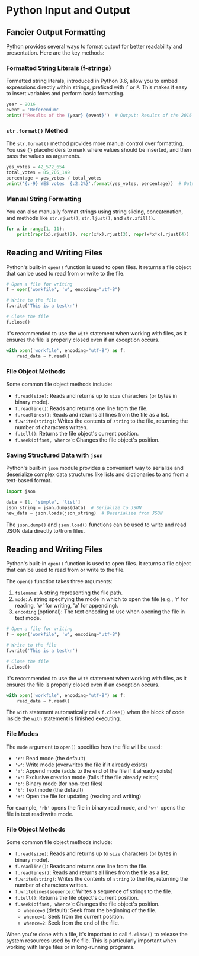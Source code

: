 # Python Input and Output

## Fancier Output Formatting

Python provides several ways to format output for better readability and presentation. Here are the key methods:

### Formatted String Literals (f-strings)

Formatted string literals, introduced in Python 3.6, allow you to embed expressions directly within strings, prefixed with `f` or `F`. This makes it easy to insert variables and perform basic formatting.

```python
year = 2016
event = 'Referendum'
print(f'Results of the {year} {event}')  # Output: Results of the 2016 Referendum
```

### `str.format()` Method

The `str.format()` method provides more manual control over formatting. You use `{}` placeholders to mark where values should be inserted, and then pass the values as arguments.

```python
yes_votes = 42_572_654
total_votes = 85_705_149
percentage = yes_votes / total_votes
print('{:-9} YES votes  {:2.2%}'.format(yes_votes, percentage))  # Output:  42572654 YES votes  49.67%
```

### Manual String Formatting

You can also manually format strings using string slicing, concatenation, and methods like `str.rjust()`, `str.ljust()`, and `str.zfill()`.

```python
for x in range(1, 11):
    print(repr(x).rjust(2), repr(x*x).rjust(3), repr(x*x*x).rjust(4))
```

## Reading and Writing Files

Python's built-in `open()` function is used to open files. It returns a file object that can be used to read from or write to the file.

```python
# Open a file for writing
f = open('workfile', 'w', encoding="utf-8")

# Write to the file
f.write('This is a test\n')

# Close the file
f.close()
```

It's recommended to use the `with` statement when working with files, as it ensures the file is properly closed even if an exception occurs.

```python
with open('workfile', encoding="utf-8") as f:
    read_data = f.read()
```

### File Object Methods

Some common file object methods include:

- `f.read(size)`: Reads and returns up to `size` characters (or bytes in binary mode).
- `f.readline()`: Reads and returns one line from the file.
- `f.readlines()`: Reads and returns all lines from the file as a list.
- `f.write(string)`: Writes the contents of `string` to the file, returning the number of characters written.
- `f.tell()`: Returns the file object's current position.
- `f.seek(offset, whence)`: Changes the file object's position.

### Saving Structured Data with `json`

Python's built-in `json` module provides a convenient way to serialize and deserialize complex data structures like lists and dictionaries to and from a text-based format.

```python
import json

data = [1, 'simple', 'list']
json_string = json.dumps(data)  # Serialize to JSON
new_data = json.loads(json_string)  # Deserialize from JSON
```

The `json.dump()` and `json.load()` functions can be used to write and read JSON data directly to/from files.


## Reading and Writing Files

Python's built-in `open()` function is used to open files. It returns a file object that can be used to read from or write to the file.

The `open()` function takes three arguments:
1. `filename`: A string representing the file path.
2. `mode`: A string specifying the mode in which to open the file (e.g., 'r' for reading, 'w' for writing, 'a' for appending).
3. `encoding` (optional): The text encoding to use when opening the file in text mode.

```python
# Open a file for writing
f = open('workfile', 'w', encoding="utf-8")

# Write to the file
f.write('This is a test\n')

# Close the file
f.close()
```

It's recommended to use the `with` statement when working with files, as it ensures the file is properly closed even if an exception occurs.

```python
with open('workfile', encoding="utf-8") as f:
    read_data = f.read()
```

The `with` statement automatically calls `f.close()` when the block of code inside the `with` statement is finished executing.

### File Modes

The `mode` argument to `open()` specifies how the file will be used:

- `'r'`: Read mode (the default)
- `'w'`: Write mode (overwrites the file if it already exists)
- `'a'`: Append mode (adds to the end of the file if it already exists)
- `'x'`: Exclusive creation mode (fails if the file already exists)
- `'b'`: Binary mode (for non-text files)
- `'t'`: Text mode (the default)
- `'+'`: Open the file for updating (reading and writing)

For example, `'rb'` opens the file in binary read mode, and `'w+'` opens the file in text read/write mode.

### File Object Methods

Some common file object methods include:

- `f.read(size)`: Reads and returns up to `size` characters (or bytes in binary mode).
- `f.readline()`: Reads and returns one line from the file.
- `f.readlines()`: Reads and returns all lines from the file as a list.
- `f.write(string)`: Writes the contents of `string` to the file, returning the number of characters written.
- `f.writelines(sequence)`: Writes a sequence of strings to the file.
- `f.tell()`: Returns the file object's current position.
- `f.seek(offset, whence)`: Changes the file object's position.
  - `whence=0` (default): Seek from the beginning of the file.
  - `whence=1`: Seek from the current position.
  - `whence=2`: Seek from the end of the file.

When you're done with a file, it's important to call `f.close()` to release the system resources used by the file. This is particularly important when working with large files or in long-running programs.